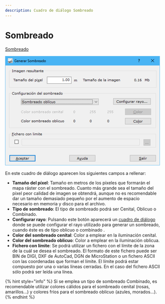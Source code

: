 ```yaml
---
description: Cuadro de diálogo Sombreado
---
```


# Sombreado

[Sombreado](../../como.../como-sombreado.md)

![Cuadro de di&#xE1;logo Sombreado](../../../.gitbook/assets/image%20%2838%29.png)

En este cuadro de diálogo aparecen los siguientes campos a rellenar:

* **Tamaño del píxel**: Tamaño en metros de los píxeles que formarán el mapa ráster con el sombreado. Cuanto más grande sea el tamaño del píxel peor calidad de imagen se obtendrá, aunque no es recomendable dar un tamaño demasiado pequeño por el aumento de espacio necesario en memoria y disco para el archivo.
* **Tipo de sombreado**: El tipo de sombreado podrá ser Cenital, Oblicuo o Combinado.
* **Configurar rayo**: Pulsando este botón aparecerá un [cuadro de diálogo ](configurar-rayo.md)donde se puede configurar el rayo utilizado para generar un sombreado, cuando éste es de tipo oblicuo o combinado .
* **Color del sombreado cenital**: Color a emplear en la iluminación cenital.
* **Color del sombreado oblicuo**: Color a emplear en la iluminación oblicua.
* **Fichero con límite**: Se podrá utilizar un fichero con el límite de la zona de la cuál se desea el sombreado. El formato de este fichero puede ser BIN de DIGI, DXF de AutoCad, DGN de MicroStation o un fichero ASCII con las coordenadas que forman el límite. El límite podrá estar compuesto por una o varias líneas cerradas. En el caso del fichero ASCII sólo podrá ser leída una línea.

{% hint style="info" %}
Si se emplea un tipo de sombreado Combinado, es recomendable utilizar colores cálidos para el sombreado cenital \(rosas, amarillos...\) y colores fríos para el sombreado oblicuo \(azules, morados...\).
{% endhint %}


